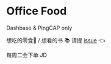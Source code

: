 # Office Food

Dashbase & PingCAP only

想吃的零食🍦 / 想看的书 📚 请提 [issue](https://github.com/WPH95/office-food/issues) 👈

每周二会下单 JD

